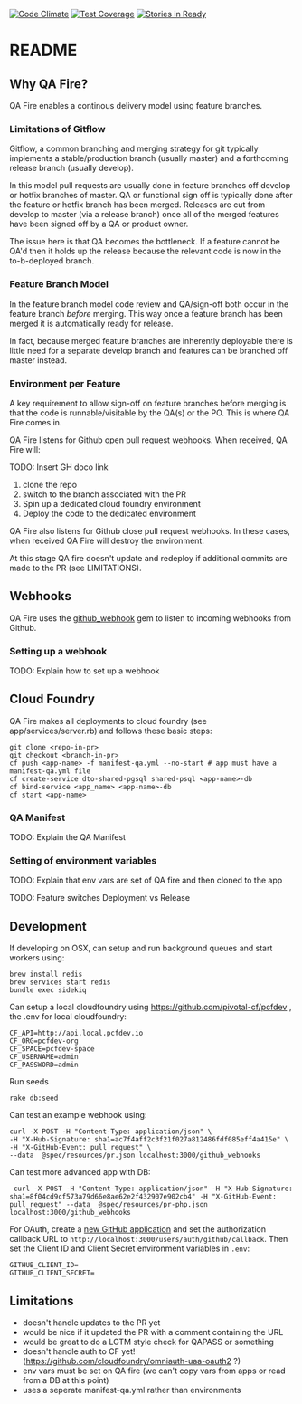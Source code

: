 [![Code Climate](https://codeclimate.com/github/AusDTO/qa-fire/badges/gpa.svg)](https://codeclimate.com/github/AusDTO/qa-fire)
[![Test Coverage](https://codeclimate.com/github/AusDTO/qa-fire/badges/coverage.svg)](https://codeclimate.com/github/AusDTO/qa-fire/coverage)
[![Stories in Ready](https://badge.waffle.io/AusDTO/qa-fire.png?label=ready&title=Ready)](https://waffle.io/AusDTO/qa-fire)
# README

## Why QA Fire?

QA Fire enables a continous delivery model using feature branches.

### Limitations of Gitflow

Gitflow, a common branching and merging strategy for git typically implements a stable/production branch (usually master)
and a forthcoming release branch (usually develop).

In this model pull requests are usually done in feature branches off develop or hotfix branches of master.
QA or functional sign off is typically done after the feature or hotfix branch has been merged.
Releases are cut from develop to master (via a release branch) once all of the merged features have been signed off by a QA or product owner.

The issue here is that QA becomes the bottleneck. If a feature cannot be QA'd then it holds up the release because the relevant code
is now in the to-b-deployed branch.

### Feature Branch Model

In the feature branch model code review and QA/sign-off both occur in the feature branch _before_ merging.
This way once a feature branch has been merged it is automatically ready for release.

In fact, because merged feature branches are inherently deployable there is little need for a separate develop branch and features
can be branched off master instead.

### Environment per Feature

A key requirement to allow sign-off on feature branches before merging is that the code is runnable/visitable by the QA(s) or the PO.
This is where QA Fire comes in.

QA Fire listens for Github open pull request webhooks. When received, QA Fire will:

TODO: Insert GH doco link

  1. clone the repo
  1. switch to the branch associated with the PR
  1. Spin up a dedicated cloud foundry environment
  1. Deploy the code to the dedicated environment

QA Fire also listens for Github close pull request webhooks. In these cases, when received QA Fire will destroy the environment.

At this stage QA fire doesn't update and redeploy if additional commits are made to the PR (see LIMITATIONS).

## Webhooks

QA Fire uses the [github_webhook](https://github.com/ssaunier/github_webhook) gem to listen to incoming webhooks from Github.

### Setting up a webhook

TODO: Explain how to set up a webhook

## Cloud Foundry

QA Fire makes all deployments to cloud foundry (see app/services/server.rb) and follows these basic steps:

    git clone <repo-in-pr>
    git checkout <branch-in-pr>
    cf push <app-name> -f manifest-qa.yml --no-start # app must have a manifest-qa.yml file
    cf create-service dto-shared-pgsql shared-psql <app-name>-db
    cf bind-service <app_name> <app-name>-db
    cf start <app-name>

### QA Manifest

TODO: Explain the QA Manifest

### Setting of environment variables

TODO: Explain that env vars are set of QA fire and then cloned to the app

TODO:
Feature switches
Deployment vs Release

## Development
If developing on OSX, can setup and run background queues and start workers using:
```
brew install redis
brew services start redis
bundle exec sidekiq
```

Can setup a local cloudfoundry using https://github.com/pivotal-cf/pcfdev , the .env for local cloudfoundry:
```
CF_API=http://api.local.pcfdev.io
CF_ORG=pcfdev-org
CF_SPACE=pcfdev-space
CF_USERNAME=admin
CF_PASSWORD=admin
```

Run seeds
```
rake db:seed
```

Can test an example webhook using:
```
curl -X POST -H "Content-Type: application/json" \
-H "X-Hub-Signature: sha1=ac7f4aff2c3f21f027a812486fdf085eff4a415e" \
-H "X-GitHub-Event: pull_request" \
--data  @spec/resources/pr.json localhost:3000/github_webhooks
```

Can test more advanced app with DB:
```
 curl -X POST -H "Content-Type: application/json" -H "X-Hub-Signature: sha1=8f04cd9cf573a79d66e8ae62e2f432907e902cb4" -H "X-GitHub-Event: pull_request" --data  @spec/resources/pr-php.json localhost:3000/github_webhooks
```

For OAuth, create a [new GitHub application](https://github.com/settings/developers) and
set the authorization callback URL to `http://localhost:3000/users/auth/github/callback`.
Then set the Client ID and Client Secret environment variables in `.env`:
```
GITHUB_CLIENT_ID=
GITHUB_CLIENT_SECRET=
```

## Limitations

* doesn't handle updates to the PR yet
* would be nice if it updated the PR with a comment containing the URL
* would be great to do a LGTM style check for QAPASS or something
* doesn't handle auth to CF yet! (https://github.com/cloudfoundry/omniauth-uaa-oauth2 ?)
* env vars must be set on QA fire (we can't copy vars from apps or read from a DB at this point)
* uses a seperate manifest-qa.yml rather than environments 
